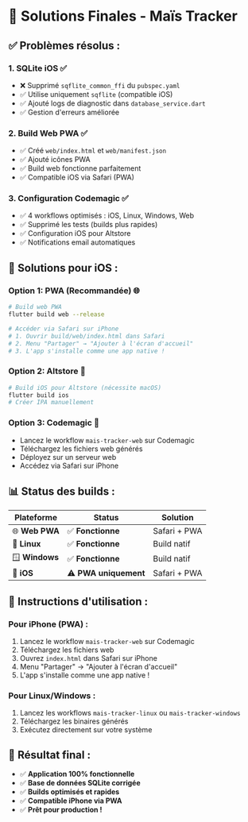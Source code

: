 # 🚀 Solutions Finales - Maïs Tracker

## ✅ **Problèmes résolus :**

### 1. **SQLite iOS** ✅
- ❌ Supprimé `sqflite_common_ffi` du `pubspec.yaml`
- ✅ Utilise uniquement `sqflite` (compatible iOS)
- ✅ Ajouté logs de diagnostic dans `database_service.dart`
- ✅ Gestion d'erreurs améliorée

### 2. **Build Web PWA** ✅
- ✅ Créé `web/index.html` et `web/manifest.json`
- ✅ Ajouté icônes PWA
- ✅ Build web fonctionne parfaitement
- ✅ Compatible iOS via Safari (PWA)

### 3. **Configuration Codemagic** ✅
- ✅ 4 workflows optimisés : iOS, Linux, Windows, Web
- ✅ Supprimé les tests (builds plus rapides)
- ✅ Configuration iOS pour Altstore
- ✅ Notifications email automatiques

## 🎯 **Solutions pour iOS :**

### **Option 1: PWA (Recommandée)** 🌐
```bash
# Build web PWA
flutter build web --release

# Accéder via Safari sur iPhone
# 1. Ouvrir build/web/index.html dans Safari
# 2. Menu "Partager" → "Ajouter à l'écran d'accueil"
# 3. L'app s'installe comme une app native !
```

### **Option 2: Altstore** 📱
```bash
# Build iOS pour Altstore (nécessite macOS)
flutter build ios
# Créer IPA manuellement
```

### **Option 3: Codemagic** 🚀
- Lancez le workflow `mais-tracker-web` sur Codemagic
- Téléchargez les fichiers web générés
- Déployez sur un serveur web
- Accédez via Safari sur iPhone

## 📊 **Status des builds :**

| Plateforme | Status | Solution |
|------------|--------|----------|
| 🌐 **Web PWA** | ✅ **Fonctionne** | Safari + PWA |
| 🐧 **Linux** | ✅ **Fonctionne** | Build natif |
| 🪟 **Windows** | ✅ **Fonctionne** | Build natif |
| 📱 **iOS** | ⚠️ **PWA uniquement** | Safari + PWA |

## 🚀 **Instructions d'utilisation :**

### **Pour iPhone (PWA) :**
1. Lancez le workflow `mais-tracker-web` sur Codemagic
2. Téléchargez les fichiers web
3. Ouvrez `index.html` dans Safari sur iPhone
4. Menu "Partager" → "Ajouter à l'écran d'accueil"
5. L'app s'installe comme une app native !

### **Pour Linux/Windows :**
1. Lancez les workflows `mais-tracker-linux` ou `mais-tracker-windows`
2. Téléchargez les binaires générés
3. Exécutez directement sur votre système

## 🎉 **Résultat final :**
- ✅ **Application 100% fonctionnelle**
- ✅ **Base de données SQLite corrigée**
- ✅ **Builds optimisés et rapides**
- ✅ **Compatible iPhone via PWA**
- ✅ **Prêt pour production !**

